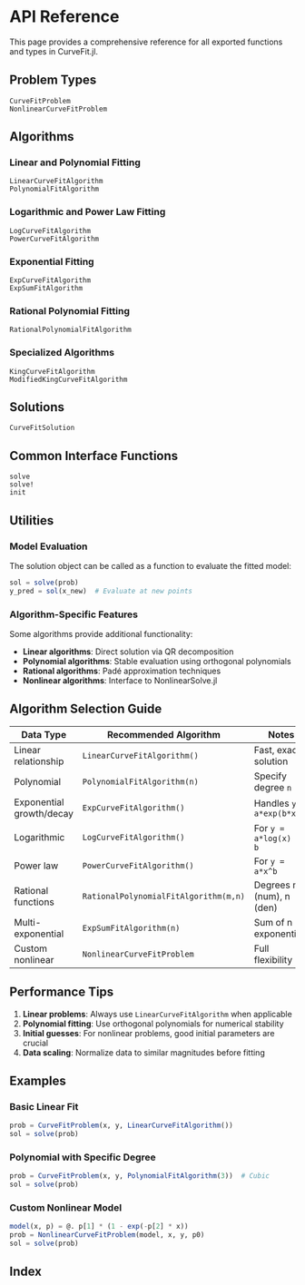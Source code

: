 # API Reference

This page provides a comprehensive reference for all exported functions and types in CurveFit.jl.

## Problem Types

```@docs
CurveFitProblem
NonlinearCurveFitProblem
```

## Algorithms

### Linear and Polynomial Fitting

```@docs
LinearCurveFitAlgorithm
PolynomialFitAlgorithm
```

### Logarithmic and Power Law Fitting

```@docs
LogCurveFitAlgorithm
PowerCurveFitAlgorithm
```

### Exponential Fitting

```@docs
ExpCurveFitAlgorithm
ExpSumFitAlgorithm
```

### Rational Polynomial Fitting

```@docs
RationalPolynomialFitAlgorithm
```

### Specialized Algorithms

```@docs
KingCurveFitAlgorithm
ModifiedKingCurveFitAlgorithm
```

## Solutions

```@docs
CurveFitSolution
```

## Common Interface Functions

```@docs
solve
solve!
init
```

## Utilities

### Model Evaluation

The solution object can be called as a function to evaluate the fitted model:

```julia
sol = solve(prob)
y_pred = sol(x_new)  # Evaluate at new points
```

### Algorithm-Specific Features

Some algorithms provide additional functionality:

- **Linear algorithms**: Direct solution via QR decomposition
- **Polynomial algorithms**: Stable evaluation using orthogonal polynomials
- **Rational algorithms**: Padé approximation techniques
- **Nonlinear algorithms**: Interface to NonlinearSolve.jl

## Algorithm Selection Guide

| Data Type | Recommended Algorithm | Notes |
|-----------|----------------------|-------|
| Linear relationship | `LinearCurveFitAlgorithm()` | Fast, exact solution |
| Polynomial | `PolynomialFitAlgorithm(n)` | Specify degree `n` |
| Exponential growth/decay | `ExpCurveFitAlgorithm()` | Handles `y = a*exp(b*x)` |
| Logarithmic | `LogCurveFitAlgorithm()` | For `y = a*log(x) + b` |
| Power law | `PowerCurveFitAlgorithm()` | For `y = a*x^b` |
| Rational functions | `RationalPolynomialFitAlgorithm(m,n)` | Degrees m (num), n (den) |
| Multi-exponential | `ExpSumFitAlgorithm(n)` | Sum of n exponentials |
| Custom nonlinear | `NonlinearCurveFitProblem` | Full flexibility |

## Performance Tips

1. **Linear problems**: Always use `LinearCurveFitAlgorithm` when applicable
2. **Polynomial fitting**: Use orthogonal polynomials for numerical stability
3. **Initial guesses**: For nonlinear problems, good initial parameters are crucial
4. **Data scaling**: Normalize data to similar magnitudes before fitting

## Examples

### Basic Linear Fit

```julia
prob = CurveFitProblem(x, y, LinearCurveFitAlgorithm())
sol = solve(prob)
```

### Polynomial with Specific Degree

```julia
prob = CurveFitProblem(x, y, PolynomialFitAlgorithm(3))  # Cubic
sol = solve(prob)
```

### Custom Nonlinear Model

```julia
model(x, p) = @. p[1] * (1 - exp(-p[2] * x))
prob = NonlinearCurveFitProblem(model, x, y, p0)
sol = solve(prob)
```

## Index

```@index
```